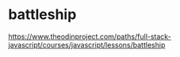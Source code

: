 # battleship

https://www.theodinproject.com/paths/full-stack-javascript/courses/javascript/lessons/battleship
